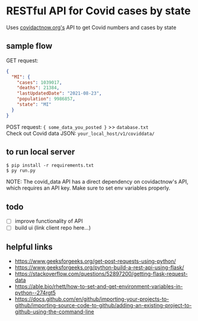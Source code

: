# RESTful API for Covid cases by state
Uses [covidactnow.org's](https://covidactnow.org/data-api) API to get Covid numbers and cases by state
## sample flow
GET request:
```json
{
  "MI": {
    "cases": 1039017, 
    "deaths": 21384, 
    "lastUpdatedDate": "2021-08-23", 
    "population": 9986857, 
    "state": "MI"
  }
}
```
POST request: `{ some_data_you_posted }` >> `database.txt`  
Check out Covid data JSON: `your_local_host/v1/coviddata/`
## to run local server
```
$ pip install -r requirements.txt
$ py run.py
```
NOTE: The covid_data API has a direct dependency on covidactnow's API, which requires an API key. Make sure to set env variables properly.
## todo
- [ ] improve functionality of API
- [ ] build ui (link client repo here...)
## helpful links
- https://www.geeksforgeeks.org/get-post-requests-using-python/
- https://www.geeksforgeeks.org/python-build-a-rest-api-using-flask/
- https://stackoverflow.com/questions/52897200/getting-flask-request-data
- https://able.bio/rhett/how-to-set-and-get-environment-variables-in-python--274rgt5
- https://docs.github.com/en/github/importing-your-projects-to-github/importing-source-code-to-github/adding-an-existing-project-to-github-using-the-command-line
